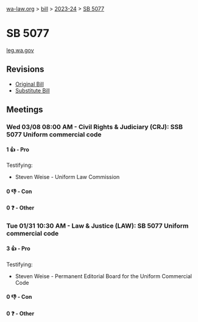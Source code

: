 [wa-law.org](/) > [bill](/bill/) > [2023-24](/bill/2023-24/) > [SB 5077](/bill/2023-24/sb/5077/)

# SB 5077
[leg.wa.gov](https://app.leg.wa.gov/billsummary?BillNumber=5077&Year=2023&Initiative=false)

## Revisions
* [Original Bill](1/)
* [Substitute Bill](S/)

## Meetings
### Wed 03/08 08:00 AM - Civil Rights & Judiciary (CRJ): SSB 5077 Uniform commercial code
#### 1 👍 - Pro
Testifying:
* Steven Weise - Uniform Law Commission

#### 0 👎 - Con

#### 0 ❓ - Other

### Tue 01/31 10:30 AM - Law & Justice (LAW): SB 5077 Uniform commercial code
#### 3 👍 - Pro
Testifying:
* Steven Weise - Permanent Editorial Board for the Uniform Commercial Code

#### 0 👎 - Con

#### 0 ❓ - Other
